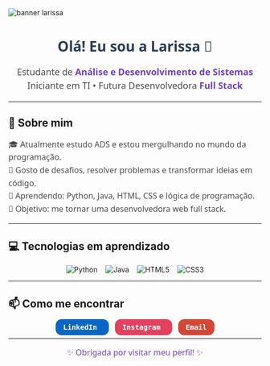 <img src="https://capsule-render.vercel.app/api?type=waving&color=0f2027,203a43,2c5364&height=250&section=header&text=Bem-vinda,%20Larissa!&fontSize=45&fontColor=ffffff&animation=fadeIn" alt="banner larissa"/>

<h1 align="center" style="font-family: 'Segoe UI', Tahoma, Geneva, Verdana, sans-serif; color: #2c3e50;">Olá! Eu sou a Larissa 👋</h1>

<p align="center" style="font-family: 'Segoe UI', Tahoma, Geneva, Verdana, sans-serif; color: #4b4b4b; font-size: 18px; line-height: 1.5;">
  Estudante de <strong style="color:#6f42c1;">Análise e Desenvolvimento de Sistemas</strong><br>
  Iniciante em TI • Futura Desenvolvedora <strong style="color:#6f42c1;">Full Stack</strong>
</p>

---

## 🚀 Sobre mim

<p style="font-family: 'Segoe UI', Tahoma, Geneva, Verdana, sans-serif; color: #4b4b4b; font-size: 16px; line-height: 1.6;">
🎓 Atualmente estudo ADS e estou mergulhando no mundo da programação.<br>
🧠 Gosto de desafios, resolver problemas e transformar ideias em código.<br>
🌱 Aprendendo: Python, Java, HTML, CSS e lógica de programação.<br>
🎯 Objetivo: me tornar uma desenvolvedora web full stack.
</p>

---

## 💻 Tecnologias em aprendizado

<p align="center">
  <img alt="Python" src="https://img.shields.io/badge/Python-3776AB?style=flat-square&logo=python&logoColor=white" />
  &nbsp;&nbsp;
  <img alt="Java" src="https://img.shields.io/badge/Java-007396?style=flat-square&logo=java&logoColor=white" />
  &nbsp;&nbsp;
  <img alt="HTML5" src="https://img.shields.io/badge/HTML5-E34F26?style=flat-square&logo=html5&logoColor=white" />
  &nbsp;&nbsp;
  <img alt="CSS3" src="https://img.shields.io/badge/CSS3-1572B6?style=flat-square&logo=css3&logoColor=white" />
</p>

---

## 📫 Como me encontrar

<p align="center">
  <a href="https://www.linkedin.com/in/larissa-souza-591895359/" target="_blank" style="text-decoration:none;">
    <kbd style="border-radius: 12px; background: #0A66C2; color: white; padding: 8px 15px; font-weight: bold; font-size: 14px;">
      LinkedIn
    </kbd>
  </a>
  &nbsp;&nbsp;
  <a href="https://www.instagram.com/larisouza106/" target="_blank" style="text-decoration:none;">
    <kbd style="border-radius: 12px; background: #E4405F; color: white; padding: 8px 15px; font-weight: bold; font-size: 14px;">
      Instagram
    </kbd>
  </a>
  &nbsp;&nbsp;
  <a href="Larissasouza.santos103.lgs@gmail.com" style="text-decoration:none;">
    <kbd style="border-radius: 12px; background: #D14836; color: white; padding: 8px 15px; font-weight: bold; font-size: 14px;">
      Email
    </kbd>
  </a>
</p>

---

<p align="center" style="font-family: 'Segoe UI', Tahoma, Geneva, Verdana, sans-serif; color: #6f42c1; font-size: 16px;">
✨ Obrigada por visitar meu perfil! ✨
</p>
